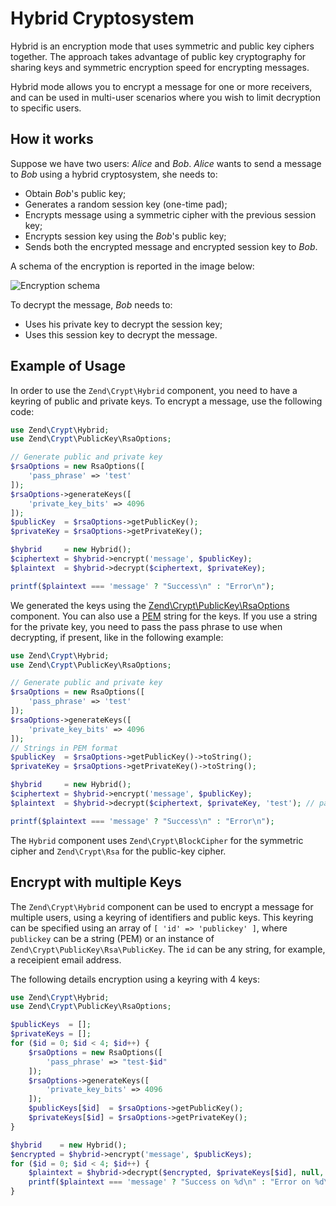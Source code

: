 # Hybrid Cryptosystem

Hybrid is an encryption mode that uses symmetric and public key ciphers together.
The approach takes advantage of public key cryptography for sharing keys and
symmetric encryption speed for encrypting messages.

Hybrid mode allows you to encrypt a message for one or more receivers, and can
be used in multi-user scenarios where you wish to limit decryption to specific
users.

## How it works

Suppose we have two users: *Alice* and *Bob*. *Alice* wants to send a message to *Bob*
using a hybrid cryptosystem, she needs to:

- Obtain *Bob*'s public key;
- Generates a random session key (one-time pad);
- Encrypts message using a symmetric cipher with the previous session key;
- Encrypts session key using the *Bob*'s public key;
- Sends both the encrypted message and encrypted session key to *Bob*.

A schema of the encryption is reported in the image below:

![Encryption schema](images/zend.crypt.hybrid.png)

To decrypt the message, *Bob* needs to:

- Uses his private key to decrypt the session key;
- Uses this session key to decrypt the message.

## Example of Usage

In order to use the `Zend\Crypt\Hybrid` component, you need to have a keyring of
public and private keys. To encrypt a message, use the following code:

```php
use Zend\Crypt\Hybrid;
use Zend\Crypt\PublicKey\RsaOptions;

// Generate public and private key
$rsaOptions = new RsaOptions([
    'pass_phrase' => 'test'
]);
$rsaOptions->generateKeys([
    'private_key_bits' => 4096
]);
$publicKey  = $rsaOptions->getPublicKey();
$privateKey = $rsaOptions->getPrivateKey();

$hybrid     = new Hybrid();
$ciphertext = $hybrid->encrypt('message', $publicKey);
$plaintext  = $hybrid->decrypt($ciphertext, $privateKey);

printf($plaintext === 'message' ? "Success\n" : "Error\n");
```

We generated the keys using the [Zend\Crypt\PublicKey\RsaOptions](public-key.md)
component. You can also use a [PEM](https://en.wikipedia.org/wiki/Privacy-enhanced_Electronic_Mail)
string for the keys. If you use a string for the private key, you need to pass
the pass phrase to use when decrypting, if present, like in the following example:

```php
use Zend\Crypt\Hybrid;
use Zend\Crypt\PublicKey\RsaOptions;

// Generate public and private key
$rsaOptions = new RsaOptions([
    'pass_phrase' => 'test'
]);
$rsaOptions->generateKeys([
    'private_key_bits' => 4096
]);
// Strings in PEM format
$publicKey  = $rsaOptions->getPublicKey()->toString();
$privateKey = $rsaOptions->getPrivateKey()->toString();

$hybrid     = new Hybrid();
$ciphertext = $hybrid->encrypt('message', $publicKey);
$plaintext  = $hybrid->decrypt($ciphertext, $privateKey, 'test'); // pass-phrase

printf($plaintext === 'message' ? "Success\n" : "Error\n");
```

The `Hybrid` component uses `Zend\Crypt\BlockCipher` for the symmetric
cipher and `Zend\Crypt\Rsa` for the public-key cipher.

## Encrypt with multiple Keys

The `Zend\Crypt\Hybrid` component can be used to encrypt a message for multiple
users, using a keyring of identifiers and public keys. This keyring can be
specified using an array of `[ 'id' => 'publickey' ]`, where `publickey` can be
a string (PEM) or an instance of `Zend\Crypt\PublicKey\Rsa\PublicKey`. The `id`
can be any string, for example, a receipient email address.

The following details encryption using a keyring with 4 keys:

```php
use Zend\Crypt\Hybrid;
use Zend\Crypt\PublicKey\RsaOptions;

$publicKeys  = [];
$privateKeys = [];
for ($id = 0; $id < 4; $id++) {
    $rsaOptions = new RsaOptions([
        'pass_phrase' => "test-$id"
    ]);
    $rsaOptions->generateKeys([
        'private_key_bits' => 4096
    ]);
    $publicKeys[$id]  = $rsaOptions->getPublicKey();
    $privateKeys[$id] = $rsaOptions->getPrivateKey();
}

$hybrid    = new Hybrid();
$encrypted = $hybrid->encrypt('message', $publicKeys);
for ($id = 0; $id < 4; $id++) {
    $plaintext = $hybrid->decrypt($encrypted, $privateKeys[$id], null, $id);
    printf($plaintext === 'message' ? "Success on %d\n" : "Error on %d\n", $id);
}
```
